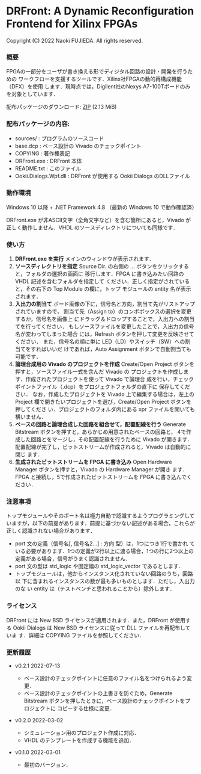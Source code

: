 DRFront: A Dynamic Reconfiguration Frontend for Xilinx FPGAs
============================================================
Copyright (C) 2022 Naoki FUJIEDA. All rights reserved.

### 概要

FPGAの一部分をユーザが書き換える形でディジタル回路の設計・開発を行うための
ワークフローを支援するツールです．Xilinx社FPGAの動的再構成機能（DFX）を使用
します．現時点では，Digilent社のNexys A7-100Tボードのみを対象としています．

配布パッケージのダウンロード:
<a href="https://aitech.ac.jp/~dslab/nf/DRFront/DRFront_dist_v0_2_1.zip">
ZIP</a> (2.13 MiB)

### 配布パッケージの内容:
- sources/              : プログラムのソースコード
- base.dcp              : ベース設計の Vivado のチェックポイント
- COPYING               : 著作権表記
- DRFront.exe           : DRFront 本体
- README.txt            : このファイル
- Ookii.Dialogs.Wpf.dll : DRFront が使用する Ookii Dialogs のDLLファイル

### 動作環境
Windows 10 以降 + .NET Framework 4.8
（最新の Windows 10 で動作確認済）

DRFront.exe が非ASCII文字（全角文字など）を含む箇所にあると，Vivado が
正しく動作しません．VHDL のソースディレクトリについても同様です．

### 使い方 
1. **DRFront.exe を実行**
  メインのウィンドウが表示されます．
2. **ソースディレクトリを指定**
  Source Dir. の右側の ... ボタンをクリックすると，フォルダの選択の画面に
  移行します．FPGA に書き込みたい回路の VHDL 記述を含むフォルダを指定して
  ください．正しく指定がされていると，その右下の Top Module の欄に，トップ
  モジュールの entity 名が表示されます．
3. **入出力の割当て**
  ボード画像の下に，信号名と方向，割当て先がリストアップされていますので，
  割当て先（Assign to）のコンボボックスの選択を変更するか，信号名を画像上
  にドラッグ＆ドロップすることで，入出力への割当てを行ってください．
  もしソースファイルを変更したことで，入出力の信号名が変わってしまった場合
  には，Refresh ボタンを押して変更を反映させてください．
  また，信号名の順に単に LED（LD）やスイッチ（SW）への割当てをすればいいだ
  けであれば，Auto Assignment ボタンで自動割当ても可能です．
4. **論理合成用の Vivado のプロジェクトを作成**
  Create/Open Project ボタンを押すと，ソースファイル一式を含んだ Vivado の
  プロジェクトを作成します．作成されたプロジェクトを使って Vivado で論理合
  成を行い，チェックポイントファイル（.dcp）をプロジェクトフォルダの直下に
  保存してください．
  なお，作成したプロジェクトを Vivado 上で編集する場合は，左上の Project
  欄で開きたいプロジェクトを選び，Create/Open Project ボタンを押してくださ
  い．プロジェクトのフォルダ内にある xpr ファイルを開いても構いません．
5. **ベースの回路と論理合成した回路を組合せて，配置配線を行う**
  Generate Bitstream ボタンを押すと，あらかじめ用意されたベースの回路と，
  4で作成した回路とをマージし，その配置配線を行うために Vivado が開きます．
  配置配線が完了し，ビットストリームが作成されると，Vivado は自動的に閉じ
  ます．
6. **生成されたビットストリームを FPGA に書き込み**
  Open Hardware Manager ボタンを押すと，Vivado の Hardware Manager が開き
  ます．FPGA と接続し，5で作成されたビットストリームを FPGA に書き込んでく
  ださい．

### 注意事項
トップモジュールやそのポート名は極力自動で認識するようプログラミングして
いますが，以下の前提があります．前提に基づかない記述がある場合，これらが
正しく認識されない場合があります．
- port 文の定義（信号名[, 信号名2...] : 方向 型）は，1つにつき1行で書かれ
  ている必要があります．1つの定義が2行以上に渡る場合，1つの行に2つ以上の
  定義がある場合，信号がうまく認識されません．
- port 文の型は std_logic や固定幅の std_logic_vector であるとします．
- トップモジュールは，他からインスタンス化されていない回路のうち，回路以
  下に含まれるインスタンスの数が最も多いものとします．ただし，入出力のな
  い entity は（テストベンチと思われることから）除外します．

### ライセンス
DRFront には New BSD ライセンスが適用されます．また，DRFront が使用する
Ookii Dialogs は New BSD ライセンスに従って DLL ファイルを再配布していま
す．詳細は COPYING ファイルを参照してください．

### 更新履歴
- v0.2.1 2022-07-13
  - ベース設計のチェックポイントに任意のファイル名をつけられるよう変更．
  - ベース設計のチェックポイントの上書きを防ぐため，Generate Bitstream
    ボタンを押したときに，ベース設計のチェックポイントをプロジェクトに
    コピーする仕様に変更．

- v0.2.0 2022-03-02
  - シミュレーション用のプロジェクト作成に対応．
  - VHDL のテンプレートを作成する機能を追加．

- v0.1.0 2022-03-01
  - 最初のバージョン．